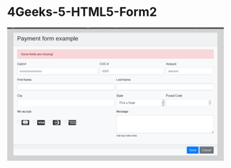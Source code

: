 # 4Geeks-5-HTML5-Form2
![screenshot form](https://github.com/xilen0x/4Geeks-5-HTML5-Form2/blob/master/Screenshot%20from%202020-04-14%2008-48-30.png)
